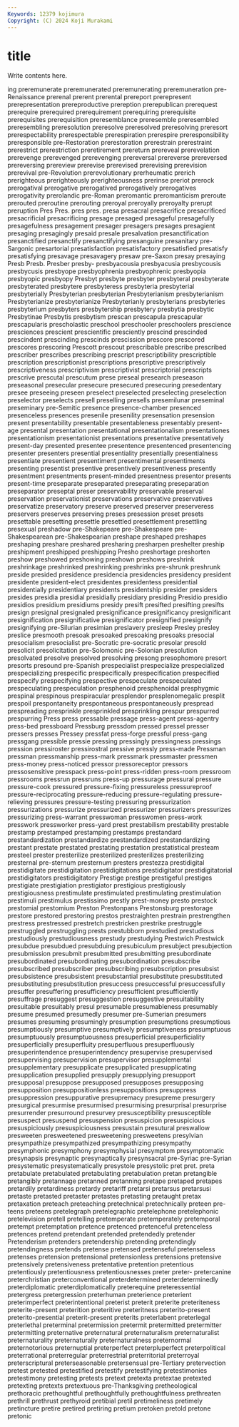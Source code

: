 ```yaml
---
Keywords: 12379 kojimura
Copyright: (C) 2024 Koji Murakami
---
```


# title

Write contents here.



ing preremunerate preremunerated preremunerating preremuneration pre-Renaissance prerenal prerent
prerental prereport prerepresent prerepresentation prereproductive prereption prerepublican prerequest prerequire prerequired
prerequirement prerequiring prerequisite prerequisites prerequisition preresemblance preresemble preresembled preresembling preresolution
preresolve preresolved preresolving preresort prerespectability prerespectable prerespiration prerespire preresponsibility preresponsible
pre-Restoration prerestoration prerestrain prerestraint prerestrict prerestriction preretirement prereturn prereveal prerevelation
prerevenge prerevenged prerevenging prereversal prereverse prereversed prereversing prereview prerevise prerevised
prerevising prerevision prerevival pre-Revolution prerevolutionary prerheumatic prerich prerighteous prerighteously prerighteousness
prerinse preriot prerock prerogatival prerogative prerogatived prerogatively prerogatives prerogativity prerolandic
pre-Roman preromantic preromanticism preroute prerouted preroutine prerouting preroyal preroyally preroyalty
prerupt preruption Pres Pres. pres pres. presa presacral presacrifice presacrificed
presacrificial presacrificing presage presaged presageful presagefully presagefulness presagement presager presagers
presages presagient presaging presagingly presaid presale presalvation presanctification presanctified presanctify
presanctifying presanguine presanitary pre-Sargonic presartorial presatisfaction presatisfactory presatisfied presatisfy presatisfying
presavage presavagery presaw pre-Saxon presay presaying Presb Presb. Presber presby-
presbyacousia presbyacusia presbycousis presbycusis presbyope presbyophrenia presbyophrenic presbyopia presbyopic presbyopy
Presbyt presbyte presbyter presbyteral presbyterate presbyterated presbytere presbyteress presbyteria presbyterial
presbyterially Presbyterian presbyterian Presbyterianism presbyterianism Presbyterianize presbyterianize Presbyterianly presbyterians presbyteries
presbyterium presbyters presbytership presbytery presbytia presbytic Presbytinae Presbytis presbytism prescan
prescapula prescapular prescapularis prescholastic preschool preschooler preschoolers prescience presciences prescient
prescientific presciently prescind prescinded prescindent prescinding prescinds prescission prescore prescored
prescores prescoring Prescott prescout prescribable prescribe prescribed prescriber prescribes prescribing
prescript prescriptibility prescriptible prescription prescriptionist prescriptions prescriptive prescriptively prescriptiveness prescriptivism
prescriptivist prescriptorial prescripts prescrive prescutal prescutum prese preseal presearch preseason
preseasonal presecular presecure presecured presecuring presedentary presee preseeing preseen preselect
preselected preselecting preselection preselector preselects presell preselling presells presemilunar preseminal
preseminary pre-Semitic presence presence-chamber presenced presenceless presences presenile presenility presensation
presension present presentability presentable presentableness presentably present-age presental presentation presentational
presentationalism presentationes presentationism presentationist presentations presentative presentatively present-day presented presentee
presentence presentenced presentencing presenter presenters presential presentiality presentially presentialness presentiate
presentient presentiment presentimental presentiments presenting presentist presentive presentively presentiveness presently
presentment presentments present-minded presentness presentor presents present-time preseparate preseparated preseparating
preseparation preseparator preseptal preser preservability preservable preserval preservation preservationist preservations
preservative preservatives preservatize preservatory preserve preserved preserver preserveress preservers preserves
preserving preses presession preset presets presettable presetting presettle presettled presettlement
presettling presexual preshadow pre-Shakepeare pre-Shakespeare pre-Shakespearean pre-Shakespearian preshape preshaped preshapes
preshaping preshare preshared presharing presharpen preshelter preship preshipment preshipped preshipping
Presho preshortage preshorten preshow preshowed preshowing preshown preshows preshrink preshrinkage
preshrinked preshrinking preshrinks pre-shrunk preshrunk preside presided presidence presidencia presidencies
presidency president presidente president-elect presidentes presidentess presidential presidentially presidentiary presidents
presidentship presider presiders presides presidia presidial presidially presidiary presiding Presidio
presidio presidios presidium presidiums presidy presift presifted presifting presifts presign
presignal presignaled presignificance presignificancy presignificant presignification presignificative presignificator presignified presignify
presignifying pre-Silurian presimian preslavery presleep Presley presley preslice presmooth presoak
presoaked presoaking presoaks presocial presocialism presocialist pre-Socratic pre-socratic presolar presold
presolicit presolicitation pre-Solomonic pre-Solonian presolution presolvated presolve presolved presolving presong
presophomore presort presorts presound pre-Spanish prespecialist prespecialize prespecialized prespecializing prespecific
prespecifically prespecification prespecified prespecify prespecifying prespective prespeculate prespeculated prespeculating prespeculation
presphenoid presphenoidal presphygmic prespinal prespinous prespiracular presplendor presplenomegalic presplit prespoil
prespontaneity prespontaneous prespontaneously prespread prespreading presprinkle presprinkled presprinkling prespur prespurred
prespurring Press press pressable pressage press-agent press-agentry press-bed pressboard Pressburg
pressdom pressed pressel presser pressers presses Pressey pressfat press-forge pressful
press-gang pressgang pressible pressie pressing pressingly pressingness pressings pression pressiroster
pressirostral pressive pressly press-made Pressman pressman pressmanship press-mark pressmark pressmaster
pressmen press-money press-noticed pressor pressoreceptor pressors pressosensitive presspack press-point press-ridden
press-room pressroom pressrooms pressrun pressruns press-up pressurage pressural pressure pressure-cook
pressured pressure-fixing pressureless pressureproof pressure-reciprocating pressure-reducing pressure-regulating pressure-relieving pressures pressure-testing
pressuring pressurization pressurizations pressurize pressurized pressurizer pressurizers pressurizes pressurizing press-warrant
presswoman presswomen press-work presswork pressworker press-yard prest prestabilism prestability prestable
prestamp prestamped prestamping prestamps prestandard prestandardization prestandardize prestandardized prestandardizing prestant
prestate prestated prestating prestation prestatistical presteam presteel prester presterilize presterilized
presterilizes presterilizing presternal pre-sternum presternum presters prestezza prestidigital prestidigitate prestidigitation
prestidigitations prestidigitator prestidigitatorial prestidigitators prestidigitatory Prestige prestige prestigeful prestiges prestigiate
prestigiation prestigiator prestigious prestigiously prestigiousness prestimulate prestimulated prestimulating prestimulation prestimuli
prestimulus prestissimo prestly prest-money presto prestock prestomial prestomium Preston Prestonpans
Prestonsburg prestorage prestore prestored prestoring prestos prestraighten prestrain prestrengthen prestress
prestressed prestretch prestricken prestrike prestruggle prestruggled prestruggling prests prestubborn prestudied
prestudious prestudiously prestudiousness prestudy prestudying Prestwich Prestwick presubdue presubdued presubduing
presubiculum presubject presubjection presubmission presubmit presubmitted presubmitting presubordinate presubordinated presubordinating
presubordination presubscribe presubscribed presubscriber presubscribing presubscription presubsist presubsistence presubsistent presubstantial
presubstitute presubstituted presubstituting presubstitution presuccess presuccessful presuccessfully presuffer presuffering presufficiency
presufficient presufficiently presuffrage presuggest presuggestion presuggestive presuitability presuitable presuitably presul
presumable presumableness presumably presume presumed presumedly presumer pre-Sumerian presumers presumes
presuming presumingly presumption presumptions presumptious presumptiously presumptive presumptively presumptiveness presumptuous
presumptuously presumptuousness presuperficial presuperficiality presuperficially presuperfluity presuperfluous presuperfluously presuperintendence presuperintendency
presupervise presupervised presupervising presupervision presupervisor presupplemental presupplementary presupplicate presupplicated presupplicating
presupplication presupplied presupply presupplying presupport presupposal presuppose presupposed presupposes presupposing
presupposition presuppositionless presuppositions presuppress presuppression presuppurative presupremacy presupreme presurgery presurgical
presurmise presurmised presurmising presurprisal presurprise presurrender presurround presurvey presusceptibility presusceptible
presuspect presuspend presuspension presuspicion presuspicious presuspiciously presuspiciousness presustain presutural preswallow
presweeten presweetened presweetening presweetens presylvian presympathize presympathized presympathizing presympathy presymphonic
presymphony presymphysial presymptom presymptomatic presynapsis presynaptic presynaptically presynsacral pre-Syriac pre-Syrian
presystematic presystematically presystole presystolic pret pret. preta pretabulate pretabulated pretabulating
pretabulation pretan pretangible pretangibly pretannage pretanned pretanning pretape pretaped pretapes
pretardily pretardiness pretardy pretariff pretarsi pretarsus pretarsusi pretaste pretasted pretaster
pretastes pretasting pretaught pretax pretaxation preteach preteaching pretechnical pretechnically preteen
pre-teens preteens pretelegraph pretelegraphic pretelephone pretelephonic pretelevision pretell pretelling pretemperate
pretemperately pretemporal pretempt pretemptation pretence pretenced pretenceful pretenceless pretences pretend
pretendant pretended pretendedly pretender Pretenderism pretenders pretendership pretending pretendingly pretendingness
pretends pretense pretensed pretenseful pretenseless pretenses pretension pretensional pretensionless pretensions
pretensive pretensively pretensiveness pretentative pretention pretentious pretentiously pretentiousness pretentiousnesses preter
preter- pretercanine preterchristian preterconventional preterdetermined preterdeterminedly preterdiplomatic preterdiplomatically preterequine preteressential
pretergress pretergression preterhuman preterience preterient preterimperfect preterintentional preterist preterit preterite
preteriteness preterite-present preterition preteritive preteritness preterito-present preterito-presential preterit-present preterits preterlabent
preterlegal preterlethal preterminal pretermission pretermit pretermitted pretermitter pretermitting preternative preternatural
preternaturalism preternaturalist preternaturality preternaturally preternaturalness preternormal preternotorious preternuptial preterperfect preterpluperfect
preterpolitical preterrational preterregular preterrestrial preterritorial preterroyal preterscriptural preterseasonable pretersensual pre-Tertiary
pretervection pretest pretested pretestified pretestify pretestifying pretestimonies pretestimony pretesting pretests
pretext pretexta pretextae pretexted pretexting pretexts pretextuous pre-Thanksgiving pretheological prethoracic
prethoughtful prethoughtfully prethoughtfulness prethreaten prethrill prethrust prethyroid pretibial pretil pretimeliness
pretimely pretincture pretire pretired pretiring pretium pretoken pretold pretone pretonic

